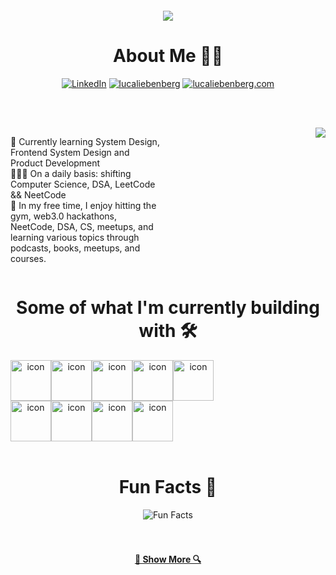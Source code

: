 <h1 align="center"style="margin-top: 20;">
  <a href="https://git.io/typing-svg">
    <img src="https://readme-typing-svg.herokuapp.com/?lines=Hello,+there!+👋;+-+Luca+Liebenberg+here+👑+;Nice+to+meet+you!&center=true&size=30">
  </a>
</h1>

<div align='center'>
  <h1> About Me 🥷🏾</h1>
  <div align='center'>
  
[![LinkedIn](https://img.shields.io/badge/LinkedIn-lucaliebenberg-%230077B5.svg?style=flat-square&logo=linkedin)](https://linkedin.com/in/luca-liebenberg/)
[![lucaliebenberg](https://img.shields.io/badge/GitHub-lucaliebenberg-black?style=flat-square&logo=github)](https://github.com/lucaliebenberg)
[![lucaliebenberg.com](https://img.shields.io/badge/Website-lucaliebenberg.com-blue?style=flat-square&logo=appveyor)](https://lucaliebenberg.com/)

<br/><br/>

</div>
  <div>
    <img align="right" src="https://komarev.com/ghpvc/?username=lucaliebenberg&label=Profile%20Visits&color=blue&style=for-the-badge">  
  </div>
</div>

<div style="display: flex; align-items: flex-start;">
  <div style="flex: 1;">
    <p>
      🧠 Currently learning System Design, Frontend System Design and Product Development<br/>
      👨🏽‍💻 On a daily basis: shifting Computer Science, DSA, LeetCode && NeetCode <br/>
      🎯 In my free time, I enjoy hitting the gym, web3.0 hackathons, NeetCode, DSA, CS, meetups, and learning various topics through podcasts, books, meetups, and courses.<br>
    </p>
  </div>
  
  <div style="flex: 1; display: flex; justify-content: center; align-items: center; margin-left: auto; margin-right: auto;">
   
  </div>

</div>

<div align="center">
  <div align='center'>
  <h1> Some of what I'm currently building with 🛠 </h1>
</div>
<div style="display: flex; align-items: flex-start;">
  <img src="https://techstack-generator.vercel.app/js-icon.svg" alt="icon" width="65" height="65" />
  <img src="https://techstack-generator.vercel.app/ts-icon.svg" alt="icon" width="65" height="65" />
  <img src="https://techstack-generator.vercel.app/react-icon.svg" alt="icon" width="65" height="65" />
<!--   <img src="https://techstack-generator.vercel.app/storybook-icon.svg" alt="icon" width="65" height="65" /> -->
  <img src="https://techstack-generator.vercel.app/python-icon.svg" alt="icon" width="65" height="65" />
  <img src="https://techstack-generator.vercel.app/django-icon.svg" alt="icon" width="65" height="65" />
</div>
  <div style="display: flex; align-items: flex-start;">
<!--     <img src="https://techstack-generator.vercel.app/graphql-icon.svg" alt="icon" width="65" height="65" /> -->
    <img src="https://techstack-generator.vercel.app/restapi-icon.svg" alt="icon" width="65" height="65" />
    <img src="https://techstack-generator.vercel.app/github-icon.svg" alt="icon" width="65" height="65" />
    <img src="https://techstack-generator.vercel.app/docker-icon.svg" alt="icon" width="65" height="65" />
    <img src="https://techstack-generator.vercel.app/nginx-icon.svg" alt="icon" width="65" height="65" />
  </div>
<br/>

<div align='center'>
  <h1> Fun Facts 🤡</h1>
</div>
 <div align=center> 
  <img src="https://readme-typing-svg.herokuapp.com?color=%2336BCF7&size=30&center=true&vCenter=true&width=1000&height=50&lines=1:+Love+joking,+got+a+great+sense+of+humor+🤡+;2:+Can+rip+it+on+the+sax+🎷+;3:+Love+hitting+the+iron+jungle!🏋🏽‍♂️;+4:+Love+prawn+sushi+🍣;+5:+Im+addicted+to+NeetCode+🤓+;" alt="Fun Facts" /> 
</div>
<br/><br/>
<div align='center'>
  <h4 align="center">
    <a href="https://github.com/lucaliebenberg?tab=repositories" title="Show Repositories">🔎 Show More 🔍</a>
  </h4>
</div>
